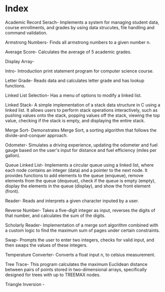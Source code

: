 # Index 

Academic Record Serach- Implements a system for managing student data, course enrollments, and grades by using data strucutes, file handling and command validation.

Armstrong Numbers- Finds all armstrong  numbers to a given number n.

Average Score- Calculates the average of 5 academic grades.

Display Array-

Intro- Introduction print statement program for computer science course.

Letter Grade- Reads data and calculates letter grade and has lookup functions.

Linked List Selection- Has a menu of options to modify a linked list.

Linked Stack- A simple implementation of a stack data structure in C using a linked list. It allows users to perform stack operations interactively, such as pushing values onto the stack, popping values off the stack, viewing the top value, checking if the stack is empty, and displaying the entire stack.

Merge Sort-  Demonstrates Merge Sort, a sorting algorithm that follows the divide-and-conquer approach.

Odometer- Simulates a driving experience, updating the odometer and fuel gauge based on the user's input for distance and fuel efficiency (miles per gallon).

Queue Linked List- Implements a circular queue using a linked list, where each node contains an integer (data) and a pointer to the next node. It provides functions to add elements to the queue (enqueue), remove elements from the queue (dequeue), check if the queue is empty (empty), display the elements in the queue (display), and show the front element (front).

Reader- Reads and interprets a given character inputed by a user.

Reverse Number- Takes a five-digit integer as input, reverses the digits of that number, and calculates the sum of the digits. 

Scholarly Reader-  Implementation of a merge sort algorithm combined with a custom logic to find the maximum sum of pages under certain constraints.

Swap- Prompts the user to enter two integers, checks for valid input, and then swaps the values of these integers.

Temperature Converter- Converts a float input n, to celsius measurement.

Tree Trace- This program calculates the maximum Euclidean distance between pairs of points stored in two-dimensional arrays, specifically designed for trees with up to TREEMAX nodes.

Triangle Inversion - 
